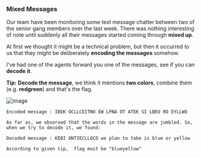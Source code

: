 ### Mixed Messages

Our team have been monitoring some text message chatter between two of the senior gang members over the last week. There was nothing interesting of note until suddenly all their messages started coming through **mixed up**.

At first we thought it might be a technical problem, but then it occurred to us that they might be deliberately **encoding the messages** somehow.

I've had one of the agents forward you one of the messages, see if you can **decode it**.

**Tip:** **Decode the message**, we think it mentions **two colors**, combine them (e.g. **redgreen**) and that's the flag.

![image](CyberStart/Headquarters%20Base/Level%201/img/c05image.png)

```
Encoded message : IBEK OCLLCEITNO EW LPNA OT ATEK SI LBEU RO EYLLWO

As far as, we observed that the words in the message are jumbled. So, when we try to decode it, we found:

Decoded message : KEBI ONTIECLLOCO we plan to take is blue or yellow  

According to given tip,  flag must be "blueyellow"